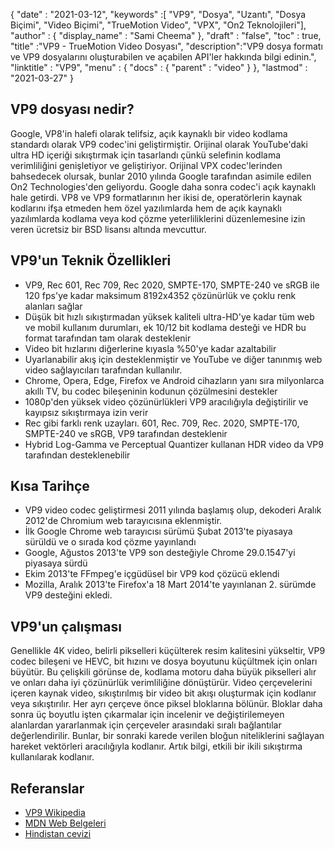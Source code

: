 {
  "date" : "2021-03-12",
  "keywords" :[ "VP9", "Dosya", "Uzantı", "Dosya Biçimi", "Video Biçimi", "TrueMotion Video", "VPX", "On2 Teknolojileri"],
  "author" : {
    "display_name" : "Sami Cheema"
},
  "draft" : "false",
  "toc" : true,
  "title" :"VP9 - TrueMotion Video Dosyası",
  "description":"VP9 dosya formatı ve VP9 dosyalarını oluşturabilen ve açabilen API'ler hakkında bilgi edinin.",
  "linktitle" : "VP9",
  "menu" : {
    "docs" : {
      "parent" : "video"
}
},
  "lastmod" : "2021-03-27"
}

## VP9 dosyası nedir?

Google, VP8'in halefi olarak telifsiz, açık kaynaklı bir video kodlama standardı olarak VP9 codec'ini geliştirmiştir. Orijinal olarak YouTube'daki ultra HD içeriği sıkıştırmak için tasarlandı çünkü selefinin kodlama verimliliğini genişletiyor ve geliştiriyor. Orijinal VPX codec'lerinden bahsedecek olursak, bunlar 2010 yılında Google tarafından asimile edilen On2 Technologies'den geliyordu. Google daha sonra codec'i açık kaynaklı hale getirdi. VP8 ve VP9 formatlarının her ikisi de, operatörlerin kaynak kodlarını ifşa etmeden hem özel yazılımlarda hem de açık kaynaklı yazılımlarda kodlama veya kod çözme yeterliliklerini düzenlemesine izin veren ücretsiz bir BSD lisansı altında mevcuttur.

## VP9'un Teknik Özellikleri

* VP9, Rec 601, Rec 709, Rec 2020, SMPTE-170, SMPTE-240 ve sRGB ile 120 fps'ye kadar maksimum 8192x4352 çözünürlük ve çoklu renk alanları sağlar
* Düşük bit hızlı sıkıştırmadan yüksek kaliteli ultra-HD'ye kadar tüm web ve mobil kullanım durumları, ek 10/12 bit kodlama desteği ve HDR bu format tarafından tam olarak desteklenir
* Video bit hızlarını diğerlerine kıyasla %50'ye kadar azaltabilir
* Uyarlanabilir akış için desteklenmiştir ve YouTube ve diğer tanınmış web video sağlayıcıları tarafından kullanılır.
* Chrome, Opera, Edge, Firefox ve Android cihazların yanı sıra milyonlarca akıllı TV, bu codec bileşeninin kodunun çözülmesini destekler
* 1080p'den yüksek video çözünürlükleri VP9 aracılığıyla değiştirilir ve kayıpsız sıkıştırmaya izin verir
* Rec gibi farklı renk uzayları. 601, Rec. 709, Rec. 2020, SMPTE-170, SMPTE-240 ve sRGB, VP9 tarafından desteklenir
* Hybrid Log-Gamma ve Perceptual Quantizer kullanan HDR video da VP9 tarafından desteklenebilir


## Kısa Tarihçe

* VP9 video codec geliştirmesi 2011 yılında başlamış olup, dekoderi Aralık 2012'de Chromium web tarayıcısına eklenmiştir.
* İlk Google Chrome web tarayıcısı sürümü Şubat 2013'te piyasaya sürüldü ve o sırada kod çözme yayınlandı
* Google, Ağustos 2013'te VP9 son desteğiyle Chrome 29.0.1547'yi piyasaya sürdü
* Ekim 2013'te FFmpeg'e içgüdüsel bir VP9 kod çözücü eklendi
* Mozilla, Aralık 2013'te Firefox'a 18 Mart 2014'te yayınlanan 2. sürümde VP9 desteğini ekledi.
 

## VP9'un çalışması

Genellikle 4K video, belirli pikselleri küçülterek resim kalitesini yükseltir, VP9 codec bileşeni ve HEVC, bit hızını ve dosya boyutunu küçültmek için onları büyütür. Bu çelişkili görünse de, kodlama motoru daha büyük pikselleri alır ve onları daha iyi çözünürlük verimliliğine dönüştürür. Video çerçevelerini içeren kaynak video, sıkıştırılmış bir video bit akışı oluşturmak için kodlanır veya sıkıştırılır. Her ayrı çerçeve önce piksel bloklarına bölünür. Bloklar daha sonra üç boyutlu işten çıkarmalar için incelenir ve değiştirilemeyen alanlardan yararlanmak için çerçeveler arasındaki sıralı bağlantılar değerlendirilir. Bunlar, bir sonraki karede verilen bloğun niteliklerini sağlayan hareket vektörleri aracılığıyla kodlanır. Artık bilgi, etkili bir ikili sıkıştırma kullanılarak kodlanır.

## Referanslar

* [VP9 Wikipedia](https://en.wikipedia.org/wiki/VP9)
* [MDN Web Belgeleri](https://developer.mozilla.org/en-US/docs/Web/Media/Formats/Video_codecs#vp9)
* [Hindistan cevizi](https://www.coconut.co/)


